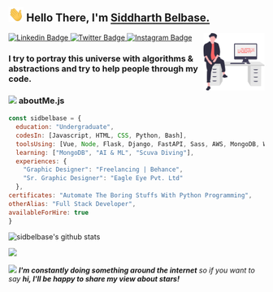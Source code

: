 ## <img src="wave.gif" width="30px"> **Hello There, I'm [Siddharth Belbase.](https://sidbelbase.me)**

<img align="right" src="swag.svg" width="120px" height="auto">

<a target="_blank" href="https://linkedin.com/in/sidbelbase/">
<img src="https://img.shields.io/badge/-sidbelbase-blue?style=for-the-badge&logo=Linkedin&logoColor=white&link=https://linkedin.com/in/sidbelbase/" alt="Linkedin Badge">
</a>
<a target="_blank" href="https://twitter.com/sidbelbase">
<img src="https://img.shields.io/badge/sidbelbase-1ca0f1?style=for-the-badge&logo=twitter&logoColor=white&link=https://twitter.com/sidbelbase" alt="Twitter Badge">
</a>
<a target="_blank" href="https://instagram.com/sidbelbase/">
<img src="https://img.shields.io/badge/-sidbelbase-E1306C?style=for-the-badge&logo=Instagram&logoColor=white&link=https://instagram.com/sidbelbase/" alt="Instagram Badge">
</a>
<br>


<h3 align="left"> I try to portray this universe with algorithms & abstractions and try to help people through my code.
</h3>

###  <img src="https://media.giphy.com/media/ln7z2eWriiQAllfVcn/giphy.gif" height="20"> **aboutMe.js**

```javascript
const sidbelbase = {
  education: "Undergraduate",
  codesIn: [Javascript, HTML, CSS, Python, Bash],
  toolsUsing: [Vue, Node, Flask, Django, FastAPI, Sass, AWS, MongoDB, Wordpress, Bootstrap, Firestore, Figma, Illustrator],
  learning: ["MongoDB", "AI & ML", "Scuva Diving"],
  experiences: {
    "Graphic Designer": "Freelancing | Behance",
    "Sr. Graphic Designer": "Eagle Eye Pvt. Ltd"
  },
certificates: "Automate The Boring Stuffs With Python Programming",
otherAlias: "Full Stack Developer",
availableForHire: true
}
```

![sidbelbase's github stats](https://github-readme-stats.vercel.app/api?username=sidbelbase&bg_color=fafafa&title_color=0c0c0d&text_color=141414&hide=["issues","prs"])


![](https://visitor-badge.glitch.me/badge?page_id=sidbelbase.sidbelbase)

<img src="https://media.giphy.com/media/RhwkGhrlj3NVSOxWSN/giphy.gif" height="30"> <em><b>I'm constantly doing something around the internet</b> so if you want to say <b>hi, I'll be happy to share my view about stars!</b> </em>
